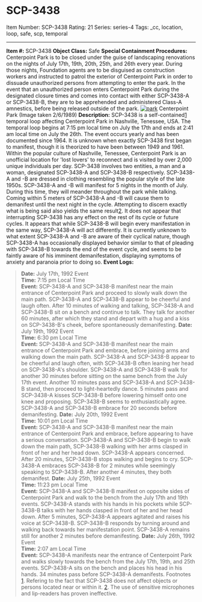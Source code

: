 # SCP-3438
Item Number: SCP-3438
Rating: 21
Series: series-4
Tags: _cc, location, loop, safe, scp, temporal

---

**Item #:** SCP-3438
**Object Class:** Safe
**Special Containment Procedures:** Centerpoint Park is to be closed under the guise of landscaping renovations on the nights of July 17th, 19th, 20th, 25th, and 26th every year. During those nights, Foundation agents are to be disguised as construction workers and instructed to patrol the exterior of Centerpoint Park in order to dissuade unauthorized persons from attempting to enter the park.
In the event that an unauthorized person enters Centerpoint Park during the designated closure times and comes into contact with either SCP-3438-A or SCP-3438-B, they are to be apprehended and administered Class-A amnestics, before being released outside of the park.
[![park](https://scp-wiki.wdfiles.com/local--resized-images/scp-3438/park/medium.jpg)](https://scp-wiki.wdfiles.com/local--files/scp-3438/park)
Centerpoint Park (Image taken 2/6/1989)
**Description:** SCP-3438 is a self-contained[1](javascript:;) temporal loop affecting Centerpoint Park in Nashville, Tenessee, USA. The temporal loop begins at 7:15 pm local time on July the 17th and ends at 2:41 am local time on July the 26th. The event occurs yearly and has been documented since 1964. It is unknown when exactly SCP-3438 first began to manifest, though it is theorized to have been between 1949 and 1961. Within the popular culture of Nashville, Tenessee, Centerpoint Park is an unofficial location for 'lost lovers' to reconnect and is visited by over 2,000 unique individuals per day.
SCP-3438 involves two entities, a man and a woman, designated SCP-3438-A and SCP-3438-B respectively. SCP-3438-A and -B are dressed in clothing resembling the popular style of the late 1950s. SCP-3438-A and -B will manifest for 5 nights in the month of July. During this time, they will meander throughout the park while talking. Coming within 5 meters of SCP-3438-A and -B will cause them to demanifest until the next night in the cycle. Attempting to discern exactly what is being said also yields the same result[2](javascript:;). It does not appear that interrupting SCP-3438 has any effect on the rest of its cycle or future cycles.
It appears that while SCP-3438-B will begin every manifestation in the same way, SCP-3438-A will act differently. It is currently unknown to what extent SCP-3438-A and -B are aware of their cyclical nature, though SCP-3438-A has occasionally displayed behavior similar to that of pleading with SCP-3438-B towards the end of the event cycle, and seems to be faintly aware of his imminent demanifestation, displaying symptoms of anxiety and paranoia prior to doing so.
**Event Logs:**
> **Date:** July 17th, 1992 Event  
>  **Time:** 7:15 pm Local Time  
>  **Event:** SCP-3438-A and SCP-3438-B manifest near the main entrance of Centerpoint Park and proceed to slowly walk down the main path. SCP-3438-A and SCP-3438-B appear to be cheerful and laugh often. After 10 minutes of walking and talking, SCP-3438-A and SCP-3438-B sit on a bench and continue to talk. They talk for another 60 minutes, after which they stand and depart with a hug and a kiss on SCP-3438-B's cheek, before spontaneously demanifesting.
> **Date:** July 19th, 1992 Event  
>  **Time:** 6:30 pm Local Time  
>  **Event:** SCP-3438-A and SCP-3438-B manifest near the main entrance of Centerpoint Park and embrace, before joining arms and walking down the main path. SCP-3438-A and SCP-3438-B appear to be cheerful and laugh often, with SCP-3438-B often leaning her head on SCP-3438-A's shoulder. SCP-3438-A and SCP-3438-B walk for another 30 minutes before sitting on the same bench from the July 17th event. Another 10 minutes pass and SCP-3438-A and SCP-3438-B stand, then proceed to light-heartedly dance. 5 minutes pass and SCP-3438-A kisses SCP-3438-B before lowering himself onto one knee and proposing. SCP-3438-B seems to enthusiastically agree. SCP-3438-A and SCP-3438-B embrace for 20 seconds before demanifesting.
> **Date:** July 20th, 1992 Event  
>  **Time:** 10:01 pm Local Time  
>  **Event:** SCP-3438-A and SCP-3438-B manifest near the main entrance of Centerpoint Park and embrace, before appearing to have a serious conversation. SCP-3438-A and SCP-3438-B begin to walk down the main path, SCP-3438-B walking with her arms clasped in front of her and her head down. SCP-3438-A appears concerned. After 20 minutes, SCP-3438-B stops walking and begins to cry. SCP-3438-A embraces SCP-3438-B for 2 minutes while seemingly speaking to SCP-3438-B. After another 4 minutes, they both demanifest.
> **Date:** July 25th, 1992 Event  
>  **Time:** 11:23 pm Local Time  
>  **Event:** SCP-3438-A and SCP-3438-B manifest on opposite sides of Centerpoint Park and walk to the bench from the July 17th and 19th events. SCP-3438-A stands with his hands in his pockets while SCP-3438-B talks with her hands clasped in front of her and her head down. After 5 minutes, SCP-3438-A appears agitated and raises his voice at SCP-3438-B. SCP-3438-B responds by turning around and walking back towards her manifestation point. SCP-3438-A remains still for another 2 minutes before demanifesting.
> **Date:** July 26th, 1992 Event  
>  **Time:** 2:07 am Local Time  
>  **Event:** SCP-3438-A manifests near the entrance of Centerpoint Park and walks slowly towards the bench from the July 17th, 19th, and 25th events. SCP-3438-A sits on the bench and places his head in his hands. 34 minutes pass before SCP-3438-A demanifests.
Footnotes
[1](javascript:;). Refering to the fact that SCP-3438 does not affect objects or persons located near or within it.
[2](javascript:;). The use of sensitive microphones and lip-readers has proven ineffective.